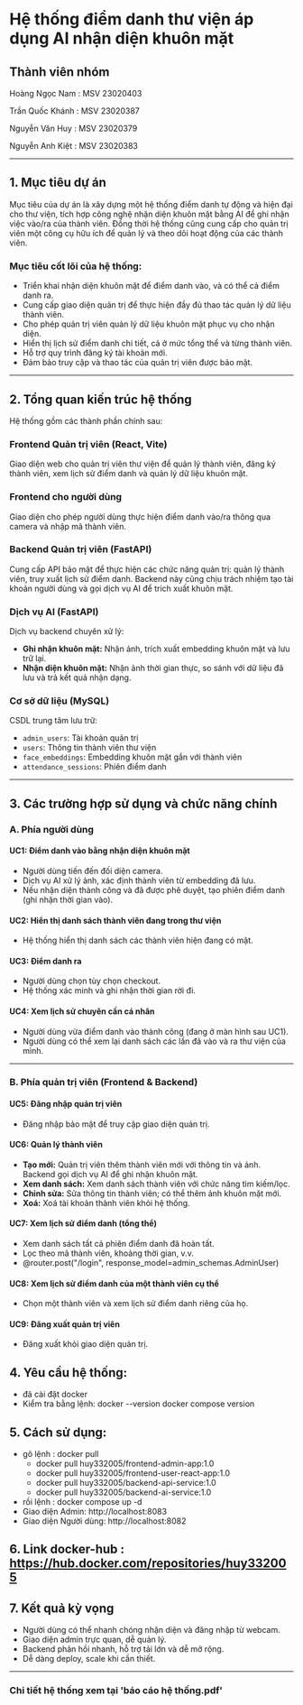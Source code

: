 # Hệ thống điểm danh thư viện áp dụng AI nhận diện khuôn mặt

## Thành viên nhóm
Hoàng Ngọc Nam : MSV 23020403

Trần Quốc Khánh : MSV 23020387

Nguyễn Văn Huy : MSV 23020379

Nguyễn Anh Kiệt : MSV 23020383

---

## 1. Mục tiêu dự án

Mục tiêu của dự án là xây dựng một hệ thống điểm danh tự động và hiện đại cho thư viện, tích hợp công nghệ nhận diện khuôn mặt bằng AI để ghi nhận việc vào/ra của thành viên. Đồng thời hệ thống cũng cung cấp cho quản trị viên một công cụ hữu ích để quản lý và theo dõi hoạt động của các thành viên.

### Mục tiêu cốt lõi của hệ thống:
- Triển khai nhận diện khuôn mặt để điểm danh vào, và có thể cả điểm danh ra.
- Cung cấp giao diện quản trị để thực hiện đầy đủ thao tác quản lý dữ liệu thành viên.
- Cho phép quản trị viên quản lý dữ liệu khuôn mặt phục vụ cho nhận diện.
- Hiển thị lịch sử điểm danh chi tiết, cả ở mức tổng thể và từng thành viên.
- Hỗ trợ quy trình đăng ký tài khoản mới.
- Đảm bảo truy cập và thao tác của quản trị viên được bảo mật.

---

## 2. Tổng quan kiến trúc hệ thống

Hệ thống gồm các thành phần chính sau:

### Frontend Quản trị viên (React, Vite)
Giao diện web cho quản trị viên thư viện để quản lý thành viên, đăng ký thành viên, xem lịch sử điểm danh và quản lý dữ liệu khuôn mặt.

### Frontend cho người dùng
Giao diện cho phép người dùng thực hiện điểm danh vào/ra thông qua camera và nhập mã thành viên.

### Backend Quản trị viên (FastAPI)
Cung cấp API bảo mật để thực hiện các chức năng quản trị: quản lý thành viên, truy xuất lịch sử điểm danh. Backend này cũng chịu trách nhiệm tạo tài khoản người dùng và gọi dịch vụ AI để trich xuất khuôn mặt.

### Dịch vụ AI (FastAPI)
Dịch vụ backend chuyên xử lý:
- **Ghi nhận khuôn mặt:** Nhận ảnh, trích xuất embedding khuôn mặt và lưu trữ lại.
- **Nhận diện khuôn mặt:** Nhận ảnh thời gian thực, so sánh với dữ liệu đã lưu và trả kết quả nhận dạng.

### Cơ sở dữ liệu (MySQL)
CSDL trung tâm lưu trữ:
- `admin_users`: Tài khoản quản trị
- `users`: Thông tin thành viên thư viện
- `face_embeddings`: Embedding khuôn mặt gắn với thành viên
- `attendance_sessions`: Phiên điểm danh

---

## 3. Các trường hợp sử dụng và chức năng chính

### A. Phía người dùng

#### UC1: Điểm danh vào bằng nhận diện khuôn mặt
- Người dùng tiến đến đối diện camera.
- Dịch vụ AI xử lý ảnh, xác định thành viên từ embedding đã lưu.
- Nếu nhận diện thành công và đã được phê duyệt, tạo phiên điểm danh (ghi nhận thời gian vào).

#### UC2: Hiển thị danh sách thành viên đang trong thư viện
- Hệ thống hiển thị danh sách các thành viên hiện đang có mặt.

#### UC3: Điểm danh ra
- Người dùng chọn tùy chọn checkout.
- Hệ thống xác minh và ghi nhận thời gian rời đi.

#### UC4: Xem lịch sử chuyên cần cá nhân
- Người dùng vừa điểm danh vào thành công (đang ở màn hình sau UC1).
- Người dùng có thể xem lại danh sách các lần đã vào và ra thư viện của mình.

---

### B. Phía quản trị viên (Frontend & Backend)

#### UC5: Đăng nhập quản trị viên
- Đăng nhập bảo mật để truy cập giao diện quản trị.

#### UC6: Quản lý thành viên
- **Tạo mới:** Quản trị viên thêm thành viên mới với thông tin và ảnh. Backend gọi dịch vụ AI để ghi nhận khuôn mặt.
- **Xem danh sách:** Xem danh sách thành viên với chức năng tìm kiếm/lọc.
- **Chỉnh sửa:** Sửa thông tin thành viên; có thể thêm ảnh khuôn mặt mới.
- **Xoá:** Xoá tài khoản thành viên khỏi hệ thống.

#### UC7: Xem lịch sử điểm danh (tổng thể)
- Xem danh sách tất cả phiên điểm danh đã hoàn tất.
- Lọc theo mã thành viên, khoảng thời gian, v.v.
- @router.post("/login", response_model=admin_schemas.AdminUser)

#### UC8: Xem lịch sử điểm danh của một thành viên cụ thể
- Chọn một thành viên và xem lịch sử điểm danh riêng của họ.

#### UC9: Đăng xuất quản trị viên
- Đăng xuất khỏi giao diện quản trị.



## 4. Yêu cầu hệ thống:
 - đã cài đặt docker 
 - Kiểm tra bằng lệnh: docker --version docker compose version


## 5. Cách sử dụng: 
 - gõ lệnh : docker pull 
    + docker pull huy332005/frontend-admin-app:1.0
    + docker pull huy332005/frontend-user-react-app:1.0
    + docker pull huy332005/backend-api-service:1.0
    + docker pull huy332005/backend-ai-service:1.0
 - rồi lệnh : docker compose up -d
 - Giao diện Admin: http://localhost:8083
 - Giao diện Người dùng: http://localhost:8082
## 6. Link docker-hub : https://hub.docker.com/repositories/huy332005

## 7. Kết quả kỳ vọng
 - Người dùng có thể nhanh chóng nhận diện và đăng nhập từ webcam.
 - Giao diện admin trực quan, dễ quản lý.
 - Backend phản hồi nhanh, hỗ trợ tải lớn và dễ mở rộng.
 - Dễ dàng deploy, scale khi cần thiết.
---
### Chi tiết hệ thống xem tại 'báo cáo hệ thống.pdf'
